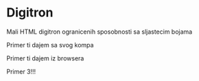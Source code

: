 # Digitron
Mali HTML digitron ogranicenih sposobnosti sa sljastecim bojama


Primer ti dajem sa svog kompa


Primer ti dajem iz browsera


Primer 3!!!